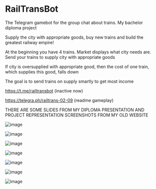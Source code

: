 # RailTransBot
The Telegram gamebot for the group chat about trains. My bachelor diploma project

Supply the city with appropriate goods, buy new trains and build the greatest railway empire!

At the beginning you have 4 trains. Market displays what city needs are. Send your trains to supply city with appropriate goods

If city is oversupplied with appropriate good, then the cost of one train, which supplies this good, falls down

The goal is to send trains on supply smartly to get most income

https://t.me/railtransbot (inactive now)

https://telegra.ph/railtrans-02-09 (readme gameplay)

THERE ARE SOME SLIDES FROM MY DIPLOMA PRESENTATION AND PROJECT REPRESENTATION SCREENSHOTS FROM MY OLD WEBSITE

![image](https://user-images.githubusercontent.com/97799070/187079654-323d803b-0d5a-44bd-9660-746e1b70d567.png)

![image](https://user-images.githubusercontent.com/97799070/187079680-efc9d379-a09a-42c2-a7bf-8d41ebdb31da.png)

![image](https://user-images.githubusercontent.com/97799070/187079452-8cb07ee9-87c9-4b1d-8fa1-70e0c1b5b876.png)

![image](https://user-images.githubusercontent.com/97799070/187079463-afd7ea50-a55b-4c48-9e45-7d4692183e07.png)

![image](https://user-images.githubusercontent.com/97799070/187079475-429eff63-a351-4128-8397-18bc0559afb8.png)

![image](https://user-images.githubusercontent.com/97799070/187079489-9a9ab88f-c620-4c19-b440-cfc934b859b7.png)

![image](https://user-images.githubusercontent.com/97799070/187079507-892e1efa-8dfa-44a5-b8d2-4f745dbd432b.png)

